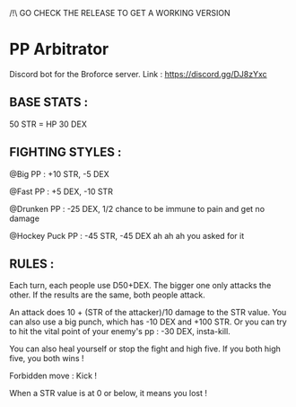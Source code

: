 /!\  GO CHECK THE RELEASE TO GET A WORKING VERSION

# PP Arbitrator

Discord bot for the Broforce server. Link : https://discord.gg/DJ8zYxc

## __BASE STATS :__

50 STR = HP
30 DEX

## __FIGHTING STYLES :__

@Big PP : +10 STR, -5 DEX

@Fast PP : +5 DEX, -10 STR

@Drunken PP : -25 DEX, 1/2 chance to be immune to pain and get no damage

@Hockey Puck PP : -45 STR, -45 DEX ah ah ah you asked for it


## __RULES :__

Each turn, each people use D50+DEX. The bigger one only attacks the other. If the results are the same, both people attack.


An attack does 10 + (STR of the attacker)/10 damage to the STR value. You can also use a big punch, which has -10 DEX and +100 STR. Or you can try to hit the vital point of your enemy's pp : -30 DEX, insta-kill.

You can also heal yourself or stop the fight and high five. If you both high five, you both wins !

Forbidden move : Kick ! 


When a STR value is at 0 or below, it means you lost !
